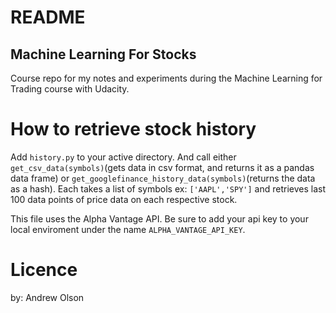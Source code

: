 # README
<h2>Machine Learning For Stocks</h2>
Course repo for my notes and experiments during the Machine Learning for Trading course with Udacity.

# How to retrieve stock history
Add `history.py` to your active directory. And call either `get_csv_data(symbols)`(gets data in csv format, and returns it as a pandas data frame) or `get_googlefinance_history_data(symbols)`(returns the data as a hash).
Each takes a list of symbols ex: `['AAPL','SPY']` and retrieves last 100 data points of price data on each respective stock.

This file uses the Alpha Vantage API. Be sure to add your api key to your local enviroment under the name `ALPHA_VANTAGE_API_KEY`.

# Licence
by: Andrew Olson
